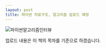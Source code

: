 ```yaml
---
layout: post
title: 파이썬 자료구조, 알고리즘 업로드 예정
---
```


![파이썬알고리즘인터뷰](https://drive.google.com/uc?export=view&id=1KXSpPLfXKUmylOM3W-Rt2ESmrq7kZ1uE)

업로드 내용은 이 책의 목차를 기준으로 하겠습니다.

